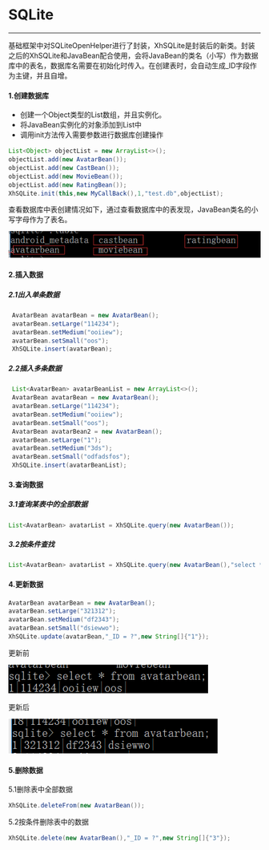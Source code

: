 # SQLite

---

基础框架中对SQLiteOpenHelper进行了封装，XhSQLite是封装后的新类。封装之后的XhSQLite和JavaBean配合使用，会将JavaBean的类名（小写）作为数据库中的表名，数据库名需要在初始化时传入。在创建表时，会自动生成\_ID字段作为主键，并且自增。

#### 1.创建数据库

* 创建一个Object类型的List数组，并且实例化。
* 将JavaBean实例化的对象添加到List中
* 调用init方法传入需要参数进行数据库创建操作

```java
List<Object> objectList = new ArrayList<>();
objectList.add(new AvatarBean());
objectList.add(new CastBean());
objectList.add(new MovieBean());
objectList.add(new RatingBean());
XhSQLite.init(this,new MyCallBack(),1,"test.db",objectList);
```

查看数据库中表创建情况如下，通过查看数据库中的表发现，JavaBean类名的小写字母作为了表名。

![](/assets/db_test.png)

#### 2.插入数据

##### 2.1出入单条数据

```java
 AvatarBean avatarBean = new AvatarBean();
 avatarBean.setLarge("114234");
 avatarBean.setMedium("ooiiew");
 avatarBean.setSmall("oos");
 XhSQLite.insert(avatarBean);
```

##### 2.2插入多条数据

```java
 List<AvatarBean> avatarBeanList = new ArrayList<>();
 AvatarBean avatarBean = new AvatarBean();
 avatarBean.setLarge("114234");
 avatarBean.setMedium("ooiiew");
 avatarBean.setSmall("oos");
 AvatarBean avatarBean2 = new AvatarBean();
 avatarBean.setLarge("1");
 avatarBean.setMedium("3ds");
 avatarBean.setSmall("odfadsfos");
 XhSQLite.insert(avatarBeanList);
```

#### 3.查询数据

##### 3.1查询某表中的全部数据

```java
List<AvatarBean> avatarList = XhSQLite.query(new AvatarBean());
```

##### 3.2按条件查找

```java
List<AvatarBean> avatarList = XhSQLite.query(new AvatarBean(),"select * from avatarbean where _ID = ?",new String[]{"1"});
```

#### 4.更新数据

```java
AvatarBean avatarBean = new AvatarBean();
avatarBean.setLarge("321312");
avatarBean.setMedium("df2343");
avatarBean.setSmall("dsiewwo");
XhSQLite.update(avatarBean,"_ID = ?",new String[]{"1"});
```

更新前

![](/assets/db_update.png)

更新后

![](/assets/update_db.png)

#### 5.删除数据

5.1删除表中全部数据

```java
XhSQLite.deleteFrom(new AvatarBean());
```

5.2按条件删除表中的数据

```java
XhSQLite.delete(new AvatarBean(),"_ID = ?",new String[]{"3"});
```



